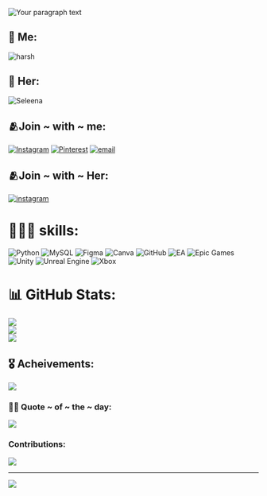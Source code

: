 ![Your paragraph text](https://github.com/user-attachments/assets/dd387131-5d2a-47b2-b65c-47814306e621)
## 👑 Me:
![harsh ](https://github.com/user-attachments/assets/5e741fec-7b89-4435-a6b3-13dd31f307cf)
## 👑 Her:
![Seleena](https://github.com/user-attachments/assets/9ae8ed7c-cabb-4e65-b8e0-cdbd3e664d21)

## 🫂Join ~ with ~ me:
[![Instagram](https://img.shields.io/badge/Instagram-%23E4405F.svg?logo=Instagram&logoColor=white)](https://instagram.com/har__sh0201) 
[![Pinterest](https://img.shields.io/badge/Pinterest-%23E60023.svg?logo=Pinterest&logoColor=white)](https://pinterest.com/harshjena01) 
[![email](https://img.shields.io/badge/Email-D14836?logo=gmail&logoColor=white)](mailto:selee.hars2928@gmail.com) 
## 🫂Join ~ with ~ Her:
[![instagram](https://img.shields.io/badge/Instagram-%23E4405F.svg?logo=Instagram&logoColor=white)](https://instagram.com/seleena_subham)
# 🏋🏻‍♂️ skills:
![Python](https://img.shields.io/badge/python-3670A0?style=for-the-badge&logo=python&logoColor=ffdd54)
![MySQL](https://img.shields.io/badge/mysql-4479A1.svg?style=for-the-badge&logo=mysql&logoColor=white)
![Figma](https://img.shields.io/badge/figma-%23F24E1E.svg?style=for-the-badge&logo=figma&logoColor=white)
![Canva](https://img.shields.io/badge/Canva-%2300C4CC.svg?style=for-the-badge&logo=Canva&logoColor=white)
![GitHub](https://img.shields.io/badge/github-%23121011.svg?style=for-the-badge&logo=github&logoColor=white)
![EA](https://img.shields.io/badge/ea-%23000000.svg?style=for-the-badge&logo=ea&logoColor=white)
![Epic Games](https://img.shields.io/badge/epicgames-%23313131.svg?style=for-the-badge&logo=epicgames&logoColor=white)
![Unity](https://img.shields.io/badge/unity-%23000000.svg?style=for-the-badge&logo=unity&logoColor=white)
![Unreal Engine](https://img.shields.io/badge/unrealengine-%23313131.svg?style=for-the-badge&logo=unrealengine&logoColor=white) 
![Xbox](https://img.shields.io/badge/xbox-%23107C10.svg?style=for-the-badge&logo=xbox&logoColor=white)
# 📊 GitHub Stats:
![](https://github-readme-stats.vercel.app/api?username=harsh2928&theme=bear&hide_border=false&include_all_commits=false&count_private=false)<br/>
![](https://nirzak-streak-stats.vercel.app/?user=harsh2928&theme=bear&hide_border=false)<br/>
![](https://github-readme-stats.vercel.app/api/top-langs/?username=harsh2928&theme=bear&hide_border=false&include_all_commits=false&count_private=false&layout=compact)

## 🎖️ Acheivements:
![](https://github-profile-trophy.vercel.app/?username=harsh2928&theme=monokai&no-frame=false&no-bg=true&margin-w=4)

### 🐦‍🔥 Quote ~ of ~ the ~ day:
![](https://quotes-github-readme.vercel.app/api?type=horizontal&theme=light)

### Contributions:
![](https://github-contributor-stats.vercel.app/api?username=harsh2928&limit=5&theme=dark&combine_all_yearly_contributions=true)

---
[![](https://visitcount.itsvg.in/api?id=harsh2928&icon=6&color=2)](https://visitcount.itsvg.in)

